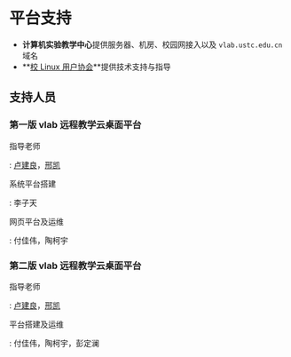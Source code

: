 # 平台支持

- **计算机实验教学中心**提供服务器、机房、校园网接入以及 `vlab.ustc.edu.cn` 域名
- **[校 Linux 用户协会](https://lug.ustc.edu.cn/)**提供技术支持与指导

## 支持人员

### 第一版 vlab 远程教学云桌面平台

指导老师

: [卢建良](mailto:lujl@ustc.edu.cn)，[邢凯](mailto:kxing@ustc.edu.cn)

系统平台搭建

: 李子天

网页平台及运维

: 付佳伟，陶柯宇

### 第二版 vlab 远程教学云桌面平台

指导老师

: [卢建良](mailto:lujl@ustc.edu.cn)，[邢凯](mailto:kxing@ustc.edu.cn)

平台搭建及运维

: 付佳伟，陶柯宇，彭定澜 
